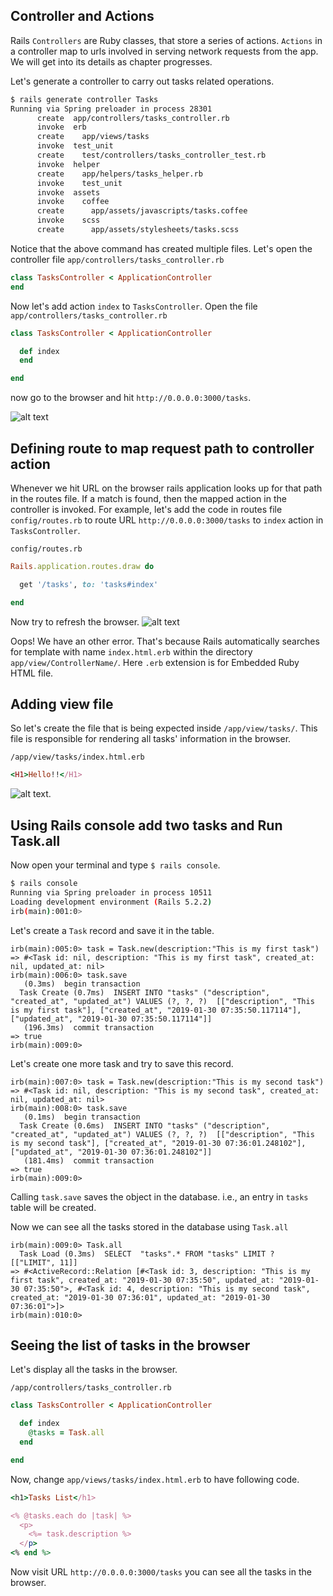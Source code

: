 ## Controller and Actions

Rails `Controllers` are Ruby classes, that store a series of actions.
`Actions` in a controller map to
urls involved in serving network requests from the app.
We will get into its details as chapter progresses.

Let's generate a controller to carry out tasks related operations.

```bash
$ rails generate controller Tasks
Running via Spring preloader in process 28301
      create  app/controllers/tasks_controller.rb
      invoke  erb
      create    app/views/tasks
      invoke  test_unit
      create    test/controllers/tasks_controller_test.rb
      invoke  helper
      create    app/helpers/tasks_helper.rb
      invoke    test_unit
      invoke  assets
      invoke    coffee
      create      app/assets/javascripts/tasks.coffee
      invoke    scss
      create      app/assets/stylesheets/tasks.scss


```

Notice that the above command has created multiple files.
Let's open the controller file `app/controllers/tasks_controller.rb`

```ruby
class TasksController < ApplicationController
end
```

Now let's add action `index` to  `TasksController`.
Open the file `app/controllers/tasks_controller.rb`
```ruby
class TasksController < ApplicationController

  def index
  end

end

```

now go to the browser and hit `http://0.0.0.0:3000/tasks`.


![alt text](https://github.com/bigbinary/markdown-book-generator/blob/master/book/images/tasksRouteError.png?raw=true)



## Defining route to map request path to controller action

Whenever we hit URL on the browser rails application looks up for that path in the routes file.
If a match is found, then the mapped action in the controller is invoked.
For example, let's add the code in routes file `config/routes.rb`
to route URL `http://0.0.0.0:3000/tasks` to `index` action in `TasksController`.

`config/routes.rb`
```ruby
Rails.application.routes.draw do

  get '/tasks', to: 'tasks#index'

end


```
Now try to refresh the browser.
![alt text](https://github.com/bigbinary/markdown-book-generator/blob/master/book/images/indexMissingError.png?raw=true)

Oops! We have an other error.
That's because Rails automatically searches for template with name `index.html.erb` within the directory `app/view/ControllerName/`.
Here `.erb` extension is for Embedded Ruby HTML file.


## Adding view file

So let's create the file that is being expected inside `/app/view/tasks/`.
This file is responsible for rendering all tasks' information in the browser.

`/app/view/tasks/index.html.erb`
```ruby
<H1>Hello!!</H1>
```

![alt text](https://github.com/bigbinary/markdown-book-generator/blob/master/book/images/HelloIndexPage.png?raw=true).


## Using Rails console add two tasks and Run Task.all

Now open your terminal and type `$ rails console`.

```bash
$ rails console
Running via Spring preloader in process 10511
Loading development environment (Rails 5.2.2)
irb(main):001:0>

```

Let's create a `Task` record and save it in the table.

```msg
irb(main):005:0> task = Task.new(description:"This is my first task")
=> #<Task id: nil, description: "This is my first task", created_at: nil, updated_at: nil>
irb(main):006:0> task.save
   (0.3ms)  begin transaction
  Task Create (0.7ms)  INSERT INTO "tasks" ("description", "created_at", "updated_at") VALUES (?, ?, ?)  [["description", "This is my first task"], ["created_at", "2019-01-30 07:35:50.117114"], ["updated_at", "2019-01-30 07:35:50.117114"]]
   (196.3ms)  commit transaction
=> true
irb(main):009:0>
```

Let's create one more task and try to save this record.

```msg
irb(main):007:0> task = Task.new(description:"This is my second task")
=> #<Task id: nil, description: "This is my second task", created_at: nil, updated_at: nil>
irb(main):008:0> task.save
   (0.1ms)  begin transaction
  Task Create (0.6ms)  INSERT INTO "tasks" ("description", "created_at", "updated_at") VALUES (?, ?, ?)  [["description", "This is my second task"], ["created_at", "2019-01-30 07:36:01.248102"], ["updated_at", "2019-01-30 07:36:01.248102"]]
   (181.4ms)  commit transaction
=> true
irb(main):009:0>
```
Calling `task.save` saves the object in the database.
i.e., an entry in `tasks` table will be created.

Now we can see all the tasks stored in the database using `Task.all`

```msg
irb(main):009:0> Task.all
  Task Load (0.3ms)  SELECT  "tasks".* FROM "tasks" LIMIT ?  [["LIMIT", 11]]
=> #<ActiveRecord::Relation [#<Task id: 3, description: "This is my first task", created_at: "2019-01-30 07:35:50", updated_at: "2019-01-30 07:35:50">, #<Task id: 4, description: "This is my second task", created_at: "2019-01-30 07:36:01", updated_at: "2019-01-30 07:36:01">]>
irb(main):010:0>

```
## Seeing the list of tasks in the browser

Let's display all the tasks in the browser.

`/app/controllers/tasks_controller.rb`
```ruby
class TasksController < ApplicationController

  def index
    @tasks = Task.all
  end

end
```

Now, change `app/views/tasks/index.html.erb` to have following code.

```ruby
<h1>Tasks List</h1>

<% @tasks.each do |task| %>
  <p>
    <%= task.description %>
  </p>
<% end %>
```

Now visit URL `http://0.0.0.0:3000/tasks` you can see all the tasks in the browser.